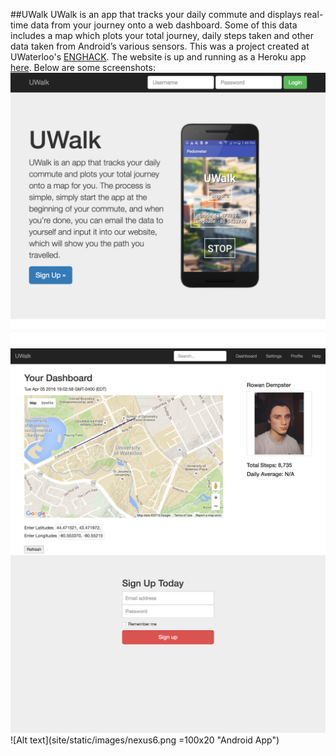##UWalk
UWalk is an app that tracks your daily commute and displays real-time data from your journey onto a web dashboard. Some of this data includes a map which plots your total journey, daily steps taken and other data taken from Android’s various sensors. This was a project created at UWaterloo's [ENGHACK](http://eng-math-hack.devpost.com/). The website is up and running as a Heroku app [here](http://uwalk.herokuapp.com/). Below are some screenshots:
![Alt text](site/static/git1.png?raw=true "Landing Page")
![Alt text](site/static/git2.png?raw=true "Dashboard")
![Alt text](site/static/git3.png?raw=true "Sign Up")
![Alt text](site/static/images/nexus6.png =100x20 "Android App")